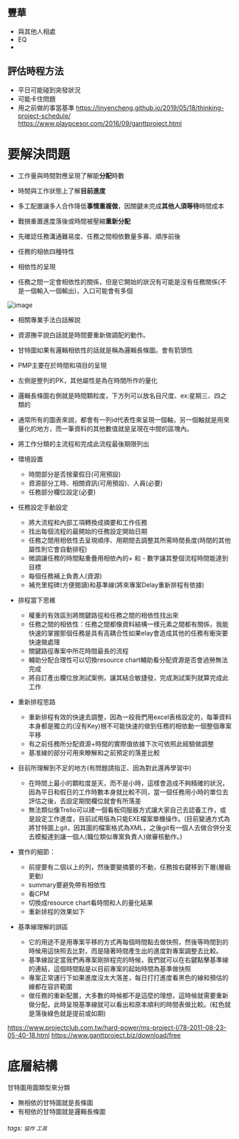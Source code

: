 
## 豐華
- 與其他人相處
- EQ
- 

## 評估時程方法
- 平日可能碰到突發狀況
- 可能卡住問題
- 用之前做的事當基準
https://linyencheng.github.io/2019/05/18/thinking-project-schedule/
https://www.playpcesor.com/2016/09/ganttproject.html
# 要解決問題
- 工作量與時間對應呈現了解能**分配**時數
- 時間與工作狀態上了解**目前進度**
- 多工配置讓多人合作降低**事情重複做**，因關鍵未完成**其他人須等待**時間成本
- 戰損重置進度落後或時間被壓縮**重新分配**

- 先確認任務溝通難易度、任務之間相依數量多寡、順序前後
- 任務的相依四種特性
- 相依性的呈現
- 任務之間一定會相依性的關係，但是它開始的狀況有可能是沒有任務關係(不是一個輸入一個輸出)，入口可能會有多個

![image](https://i.imgur.com/RkO34qQ.png)

- 相關專業手法白話解說
- 資源撫平說白話就是時間要重新做調配的動作。
- 甘特圖如果有邏輯相依性的話就是稱為邏輯長條圖。會有箭頭性
- PMP主要在於時間和項目的呈現
- 左側是整列的PK，其他屬性是為在時間所作的量化
- 邏輯長條圖右側就是時間顆粒度，下方列可以放名目尺度、ex:星期三、四之類的
- 通常所有的圖表來說，都會有一列id代表性來呈現一個軸，另一個軸就是用來量化的地方，而一筆資料的其他數值就是呈現在中間的區塊內。


- 將工作分類的主流程和完成此流程最後期限列出
- 環境設置
  - 時間部分是否捨棄假日(可用預設)
  - 資源部分工時、相關資訊(可用預設)、人員(必要)
  - 任務部分欄位設定(必要)
- 任務設定手動設定
  - 將大流程和內部工項轉換成摘要和工作任務
  - 找出每個流程的最開始的任務設定開始日期
  - 任務之間用相依性去呈現順序、用期間去調整其所需時間長度(時間的其他屬性則它會自動排程)
  - 微調讓任務的時間點重疊用相依內的+ 和 - 數字讓其整個流程時間能達到目標
  - 每個任務補上負責人(資源)
  - 補充里程碑(方便閱讀)和基準線(將來專案Delay重新排程有依據)
- 排程當下思維
  - 權重的有效區別將關鍵路徑和任務之間的相依性找出來
  - 任務之間的相依性：任務之間都像資料結構一樣元素之間都有關係，我能快速的掌握那個任務是具有高耦合性如果elay會造成其他的任務有衝突要快速做處理
  - 關鍵路徑專案中所花時間最長的流程
  - 輔助分配合理性可以切換resource chart輔助看分配資源是否會過勞無法完成
  - 將自訂產出欄位放測試案例，讓其結合敏捷發，完成測試案列就算完成此工作
- 重新排程思路
  - 重新排程有效的快速去調整，因為一般我們用excel表格設定的，每筆資料本身都是獨立的(沒有Key)根不可能快速的做到任務的相依動一個整個專案平移
  - 有之前任務所分配資源+時間的實際值依據下次可依照此經驗做調整
  - 基准線的部分可用來瞭解和之前預定的落差比較 
- 目前所理解到不足的地方(有問題請指正、因為對此還再學習中)
  - 在時間上最小的顆粒度是天，而不是小時，這樣會造成不夠精確的狀況，因為平日和假日的工作時數本身就比較不同，當一個任務用小時的單位去評估之後，去設定期間欄位就會有所落差
  - 無法類似像Trello可以建一個看板伺服器方式讓大家自己去認養工作，或是設定工作進度，目前試用版為只能EXE檔案單機操作。(目前變通方式為將甘特圖上git，因其圖的檔案格式為XML，之後git有一個人去做合併分支去模擬達到讓一個人(職位類似專案負責人)做審核動作。)
- 實作的細節：
  - 前提要有二個以上的列，然後要變摘要的不動，任務按右鍵移到下層(層級更動)
  - summary要避免帶有相依性
  - 看CPM
  - 切換成resource chart看時間和人的量化結果
  - 重新排程的效果如下     

- 基準線理解的誤區
  - 它的用途不是用專案平移的方式再每個時間點去做快照，然後等時間到的時候用這快照去比對，而是隨著時間產生出的進度對專案調整去比較。
  - 基準線設定當我們再專案剛排程完的時候，我們就可以在右鍵點擊基準線的連結，這個時間點是以目前專案的起始時間為基準做快照
  - 專案正常運行下如果進度沒太大落差，每日打打進度看黑色的線和預估的線都在容許範圍
  - 做任務的重新配置，大多數的時候都不是這麼的理想，這時候就需要重新做分配，此時呈現基準線就可以看出和原本順利的時間表做比較。(紅色就是落後綠色就是提前或如期)

https://www.projectclub.com.tw/hard-power/ms-project-l/78-2011-08-23-05-40-18.html
https://www.ganttproject.biz/download/free
# 底層結構
甘特圖用圖類型來分類
- 無相依的甘特圖就是長條圖
- 有相依的甘特圖就是邏輯長條圖
###### tags: `協作` `工具` 